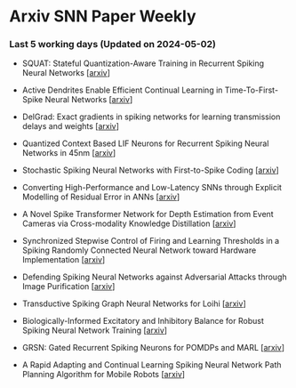 # Arxiv SNN Paper Weekly


 ### **Last 5 working days (Updated on 2024-05-02)** 


- SQUAT: Stateful Quantization-Aware Training in Recurrent Spiking Neural Networks [[arxiv](https://arxiv.org/abs/2404.19668)]

- Active Dendrites Enable Efficient Continual Learning in Time-To-First-Spike Neural Networks [[arxiv](https://arxiv.org/abs/2404.19419)]

- DelGrad: Exact gradients in spiking networks for learning transmission delays and weights [[arxiv](https://arxiv.org/abs/2404.19165)]

- Quantized Context Based LIF Neurons for Recurrent Spiking Neural Networks in 45nm [[arxiv](https://arxiv.org/abs/2404.18066)]

- Stochastic Spiking Neural Networks with First-to-Spike Coding [[arxiv](https://arxiv.org/abs/2404.17719)]

- Converting High-Performance and Low-Latency SNNs through Explicit Modelling of Residual Error in ANNs [[arxiv](https://arxiv.org/abs/2404.17456)]

- A Novel Spike Transformer Network for Depth Estimation from Event Cameras via Cross-modality Knowledge Distillation [[arxiv](https://arxiv.org/abs/2404.17335)]

- Synchronized Stepwise Control of Firing and Learning Thresholds in a Spiking Randomly Connected Neural Network toward Hardware Implementation [[arxiv](https://arxiv.org/abs/2404.17241)]

- Defending Spiking Neural Networks against Adversarial Attacks through Image Purification [[arxiv](https://arxiv.org/abs/2404.17092)]

- Transductive Spiking Graph Neural Networks for Loihi [[arxiv](https://arxiv.org/abs/2404.17048)]

- Biologically-Informed Excitatory and Inhibitory Balance for Robust Spiking Neural Network Training [[arxiv](https://arxiv.org/abs/2404.15627)]

- GRSN: Gated Recurrent Spiking Neurons for POMDPs and MARL [[arxiv](https://arxiv.org/abs/2404.15597)]

- A Rapid Adapting and Continual Learning Spiking Neural Network Path Planning Algorithm for Mobile Robots [[arxiv](https://arxiv.org/abs/2404.15524)]

